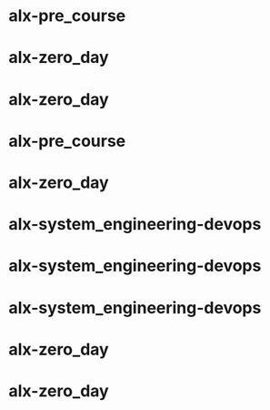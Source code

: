 # alx-pre_course
# alx-zero_day
# alx-zero_day
# alx-pre_course
# alx-zero_day
# alx-system_engineering-devops
# alx-system_engineering-devops
# alx-system_engineering-devops
# alx-zero_day
# alx-zero_day
